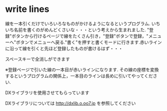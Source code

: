 # write lines

線を一本引くだけでいろいろなものがかけるようになるというプログラム.
いちいち名前を書くのがめんどくさいな・・・という考えから生まれました.
"登録"ボタンから行けるページで線をたくさん引き，"登録"ボタンで登録，"メニューへ"ボタンでメニューへ戻る."書く"を押すと書くモードに行きます.赤いラインに沿って線を引くと先ほど登録したものが書けるはず・・・

スペースキーで全消しができます

※登録ページで引いた線の一本目が赤いラインになります. その線の座標を変換するというプログラムの関係上，一本目のラインは長めに引いてやってください.

DXライブラリを使用させてもらっています

DXライブラリについては <http://dxlib.o.oo7.jp> を参照してください
